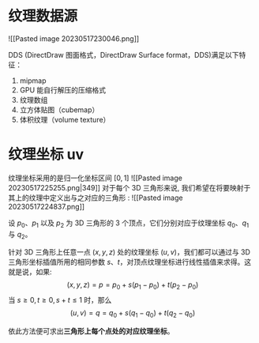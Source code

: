 # 纹理数据源
![[Pasted image 20230517230046.png]]

DDS (DirectDraw 图面格式，DirectDraw Surface format，DDS)满足以下特征：
1. mipmap
2. GPU 能自行解压的压缩格式
3. 纹理数组
4. 立方体贴图（cubemap）
5. 体积纹理（volume texture）
# 纹理坐标 uv 
纹理坐标采用的是归一化坐标区间 $[0,1]$
![[Pasted image 20230517225255.png|349]]
对于每个 3D 三角形来说, 我们希望在将要映射于其上的纹理中定义出与之对应的三角形 :
![[Pasted image 20230517224837.png]]

设 $p_0$、$p_1$ 以及 $p_2$ 为 3D 三角形的 3 个顶点，它们分别对应于纹理坐标 $q_0$、$q_1$ 与 $q_2$。

针对 3D 三角形上任意一点 $(x, y, z)$ 处的纹理坐标 $(u,v)$，我们都可以通过与 3D 三角形坐标插值所用的相同参数 $s$、$t$，对顶点纹理坐标进行线性插值来求得。这就是说，如果:
$$
( x, y,z)= p = p_0 + s(p_1 - p_0)+ t(p_2 - p_0)
$$
当 $s\geqslant0,t\geqslant0,s+t\leq1$ 时，那么
$$
(u,v)=q=q_0+s(q_1-q_0)+t(q_2-q_0)
$$

依此方法便可求出**三角形上每个点处的对应纹理坐标**。
